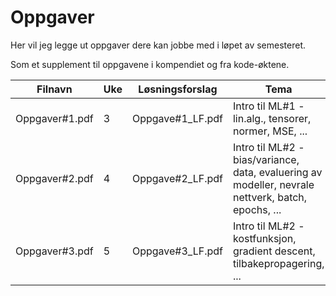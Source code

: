 # Oppgaver
Her vil jeg legge ut oppgaver dere kan jobbe med i løpet av semesteret.

Som et supplement til oppgavene i kompendiet og fra kode-øktene.

| Filnavn    | Uke    | Løsningsforslag   |Tema   |
|--------------|--------------|--------------|--------------|
| Oppgaver#1.pdf     | 3     | Oppgave#1_LF.pdf    |Intro til ML#1 - lin.alg., tensorer, normer, MSE, ...|
| Oppgaver#2.pdf     | 4     | Oppgave#2_LF.pdf   |Intro til ML#2 - bias/variance, data, evaluering av modeller, nevrale nettverk, batch, epochs, ...|
| Oppgaver#3.pdf     | 5     | Oppgave#3_LF.pdf   |Intro til ML#2 - kostfunksjon, gradient descent, tilbakepropagering, ...|

